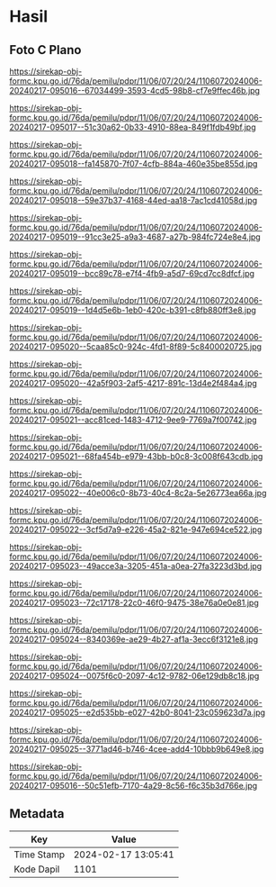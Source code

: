 # Hasil

## Foto C Plano

https://sirekap-obj-formc.kpu.go.id/76da/pemilu/pdpr/11/06/07/20/24/1106072024006-20240217-095016--67034499-3593-4cd5-98b8-cf7e9ffec46b.jpg

https://sirekap-obj-formc.kpu.go.id/76da/pemilu/pdpr/11/06/07/20/24/1106072024006-20240217-095017--51c30a62-0b33-4910-88ea-849f1fdb49bf.jpg

https://sirekap-obj-formc.kpu.go.id/76da/pemilu/pdpr/11/06/07/20/24/1106072024006-20240217-095018--fa145870-7f07-4cfb-884a-460e35be855d.jpg

https://sirekap-obj-formc.kpu.go.id/76da/pemilu/pdpr/11/06/07/20/24/1106072024006-20240217-095018--59e37b37-4168-44ed-aa18-7ac1cd41058d.jpg

https://sirekap-obj-formc.kpu.go.id/76da/pemilu/pdpr/11/06/07/20/24/1106072024006-20240217-095019--91cc3e25-a9a3-4687-a27b-984fc724e8e4.jpg

https://sirekap-obj-formc.kpu.go.id/76da/pemilu/pdpr/11/06/07/20/24/1106072024006-20240217-095019--bcc89c78-e7f4-4fb9-a5d7-69cd7cc8dfcf.jpg

https://sirekap-obj-formc.kpu.go.id/76da/pemilu/pdpr/11/06/07/20/24/1106072024006-20240217-095019--1d4d5e6b-1eb0-420c-b391-c8fb880ff3e8.jpg

https://sirekap-obj-formc.kpu.go.id/76da/pemilu/pdpr/11/06/07/20/24/1106072024006-20240217-095020--5caa85c0-924c-4fd1-8f89-5c8400020725.jpg

https://sirekap-obj-formc.kpu.go.id/76da/pemilu/pdpr/11/06/07/20/24/1106072024006-20240217-095020--42a5f903-2af5-4217-891c-13d4e2f484a4.jpg

https://sirekap-obj-formc.kpu.go.id/76da/pemilu/pdpr/11/06/07/20/24/1106072024006-20240217-095021--acc81ced-1483-4712-9ee9-7769a7f00742.jpg

https://sirekap-obj-formc.kpu.go.id/76da/pemilu/pdpr/11/06/07/20/24/1106072024006-20240217-095021--68fa454b-e979-43bb-b0c8-3c008f643cdb.jpg

https://sirekap-obj-formc.kpu.go.id/76da/pemilu/pdpr/11/06/07/20/24/1106072024006-20240217-095022--40e006c0-8b73-40c4-8c2a-5e26773ea66a.jpg

https://sirekap-obj-formc.kpu.go.id/76da/pemilu/pdpr/11/06/07/20/24/1106072024006-20240217-095022--3cf5d7a9-e226-45a2-821e-947e694ce522.jpg

https://sirekap-obj-formc.kpu.go.id/76da/pemilu/pdpr/11/06/07/20/24/1106072024006-20240217-095023--49acce3a-3205-451a-a0ea-27fa3223d3bd.jpg

https://sirekap-obj-formc.kpu.go.id/76da/pemilu/pdpr/11/06/07/20/24/1106072024006-20240217-095023--72c17178-22c0-46f0-9475-38e76a0e0e81.jpg

https://sirekap-obj-formc.kpu.go.id/76da/pemilu/pdpr/11/06/07/20/24/1106072024006-20240217-095024--8340369e-ae29-4b27-af1a-3ecc6f3121e8.jpg

https://sirekap-obj-formc.kpu.go.id/76da/pemilu/pdpr/11/06/07/20/24/1106072024006-20240217-095024--0075f6c0-2097-4c12-9782-06e129db8c18.jpg

https://sirekap-obj-formc.kpu.go.id/76da/pemilu/pdpr/11/06/07/20/24/1106072024006-20240217-095025--e2d535bb-e027-42b0-8041-23c059623d7a.jpg

https://sirekap-obj-formc.kpu.go.id/76da/pemilu/pdpr/11/06/07/20/24/1106072024006-20240217-095025--3771ad46-b746-4cee-add4-10bbb9b649e8.jpg

https://sirekap-obj-formc.kpu.go.id/76da/pemilu/pdpr/11/06/07/20/24/1106072024006-20240217-095016--50c51efb-7170-4a29-8c56-f6c35b3d766e.jpg


## Metadata

| Key        | Value               |
| ---------- | ------------------- |
| Time Stamp | 2024-02-17 13:05:41 |
| Kode Dapil | 1101                |




